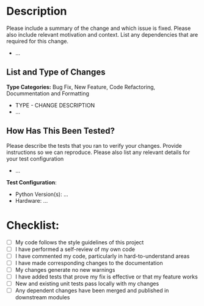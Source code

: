 # Description

Please include a summary of the change and which issue is fixed.
Please also include relevant motivation and context.
List any dependencies that are required for this change.

- ...


## List and Type of Changes

**Type Categories:** Bug Fix, New Feature, Code Refactoring, Docummentation and Formatting

- TYPE - CHANGE DESCRIPTION
- ...


## How Has This Been Tested?

Please describe the tests that you ran to verify your changes.
Provide instructions so we can reproduce.
Please also list any relevant details for your test configuration

- ...

**Test Configuration**:
* Python Version(s): ...
* Hardware: ...


# Checklist:

- [ ] My code follows the style guidelines of this project
- [ ] I have performed a self-review of my own code
- [ ] I have commented my code, particularly in hard-to-understand areas
- [ ] I have made corresponding changes to the documentation
- [ ] My changes generate no new warnings
- [ ] I have added tests that prove my fix is effective or that my feature works
- [ ] New and existing unit tests pass locally with my changes
- [ ] Any dependent changes have been merged and published in downstream modules
